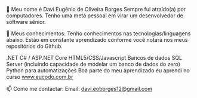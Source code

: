 👋 Meu nome é Davi Eugênio de Oliveira Borges
Sempre fui atraído(a) por computadores. Tenho uma meta pessoal em virar um desenvolvedor de software sênior.

👀 Meus conhecimentos:
Tenho conhecimentos nas tecnologias/linguagens abaixo. Estão em constante aprendizado conforme você notará nos meus repositórios do Github.

.NET C# / ASP.NET Core
HTML5/CSS/Javascript
Bancos de dados SQL Server (incluindo capacidade de modelar um banco de dados do zero)
Python para automatizações
Boa parte do meu aprendizado eu aprendi no curso www.eucodo.com.br

📫 Como me contactar:
Email: davi.eoborges12@gmail.com
